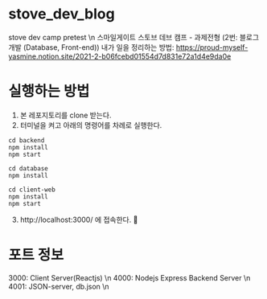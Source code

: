 # stove_dev_blog
stove dev camp pretest \n
스마일게이트 스토브 데브 캠프 - 과제전형 (2번: 블로그 개발 (Database, Front-end))
내가 일을 정리하는 방법: https://proud-myself-yasmine.notion.site/2021-2-b06fcebd01554d7d831e72a1d4e9da0e

# 실행하는 방법
1. 본 레포지토리를 clone 받는다.
2. 터미널을 켜고 아래의 명령어를 차례로 실행한다.
```
cd backend
npm install
npm start

cd database
npm install

cd client-web 
npm install
npm start

```
3. http://localhost:3000/ 에 접속한다. 🥳

# 포트 정보
3000: Client Server(Reactjs) \n
4000: Nodejs Express Backend Server \n
4001: JSON-server, db.json \n

